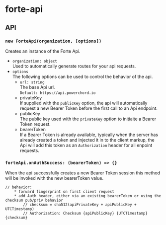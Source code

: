 # forte-api


## API

### `new ForteApi(organization, [options])`
Creates an instance of the Forte Api.

* `organization: object`  
Used to automatically generate routes for your api requests.
* `options`  
The following options can be used to control the behavior of the api.  
    * `url: string`  
    The base Api url.  
    `Default: https://api.powerchord.io`
    * privateKey  
    If supplied with the `publicKey` option, the api will automatically request a new Bearer Token before the first call to an Api endpoint.
    * publicKey  
    The public key used with the `privateKey` option to initiaite a Bearer Token request.
    * bearerToken  
    If a Bearer Token is already available, typically when the server has already created a token and injected it in to the client markup, the Api will add this token as an `Authorization` header for all enpoint requests. 

### `forteApi.onAuthSuccess: (bearerToken) => {}`
When the api successfully creates a new Bearer Token session this method will be invoked with the new bearerToken value.

    // behavior:
        * forward fingerprint on first client request
        * add Auth header, either via an existing bearerToken or using the checksum pub/priv behavior
            // checksum = sha512(apiPrivateKey + apiPublicKey + UTCTimestamp)
            // Authorization: Checksum {apiPublicKey} {UTCTimestamp} {checksum}
    

